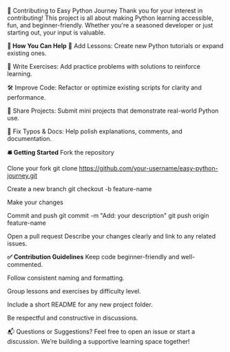 🤝 Contributing to Easy Python Journey
Thank you for your interest in contributing! This project is all about making Python learning accessible, fun, and beginner-friendly. Whether you're a seasoned developer or just starting out, your input is valuable.

**🧭 How You Can Help**
📘 Add Lessons: Create new Python tutorials or expand existing ones.

🧪 Write Exercises: Add practice problems with solutions to reinforce learning.

🛠️ Improve Code: Refactor or optimize existing scripts for clarity and performance.

🧠 Share Projects: Submit mini projects that demonstrate real-world Python use.

📝 Fix Typos & Docs: Help polish explanations, comments, and documentation.

**🛎️ Getting Started**
Fork the repository

Clone your fork git clone https://github.com/your-username/easy-python-journey.git

Create a new branch git checkout -b feature-name

Make your changes

Commit and push git commit -m "Add: your description" git push origin feature-name

Open a pull request Describe your changes clearly and link to any related issues.

**✅ Contribution Guidelines**
Keep code beginner-friendly and well-commented.

Follow consistent naming and formatting.

Group lessons and exercises by difficulty level.

Include a short README for any new project folder.

Be respectful and constructive in discussions.

📬 Questions or Suggestions?
Feel free to open an issue or start a discussion. We’re building a supportive learning space together!
